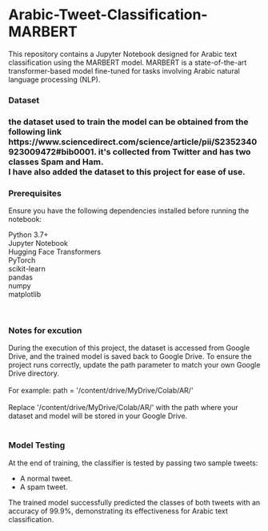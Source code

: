 # Arabic-Tweet-Classification-MARBERT
This repository contains a Jupyter Notebook designed for Arabic text classification using the MARBERT model.
MARBERT is a state-of-the-art transformer-based model fine-tuned for tasks involving Arabic natural language processing (NLP).

<h3>Dataset <h3>
the dataset used to train the model can be obtained from the following link https://www.sciencedirect.com/science/article/pii/S2352340923009472#bib0001.
it's collected from Twitter and has two classes Spam and Ham.<br>
I have also added the dataset to this project for ease of use. <br>

<h3>Prerequisites</h3> 
Ensure you have the following dependencies installed before running the notebook:

Python 3.7+ <br>
Jupyter Notebook <br>
Hugging Face Transformers <br>
PyTorch <Br>
scikit-learn <br>
pandas <br>
numpy <br>
matplotlib

<br>
<h3>Notes for excution</h3> 
During the execution of this project, the dataset is accessed from Google Drive, and the trained model is saved back to Google Drive. To ensure the project runs correctly, update the path parameter to match your own Google Drive directory.
<br><br>
For example: path = '/content/drive/MyDrive/Colab/AR/'
<br><br>
Replace '/content/drive/MyDrive/Colab/AR/' with the path where your dataset and model will be stored in your Google Drive.
<br>
<br>

<h3>Model Testing</h3>
At the end of training, the classifier is tested by passing two sample tweets:
<ul>
<li>A normal tweet.</li>
<li>A spam tweet.</li>
  </ul>
The trained model successfully predicted the classes of both tweets with an accuracy of 99.9%, demonstrating its effectiveness for Arabic text classification.



